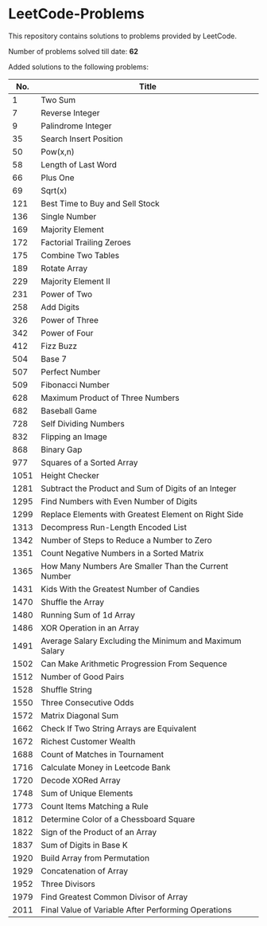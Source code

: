 # LeetCode-Problems
This repository contains solutions to problems provided by LeetCode.


Number of problems solved till date: <b> 62 </b>

Added solutions to the following problems:

| No. | Title |
| ----- | ----- |
| 1 | Two Sum |
| 7 | Reverse Integer |
| 9 | Palindrome Integer |
| 35 | Search Insert Position |
| 50 | Pow(x,n) |
| 58 | Length of Last Word |
| 66 | Plus One |
| 69 | Sqrt(x) |
| 121 | Best Time to Buy and Sell Stock |
| 136 | Single Number |
| 169 | Majority Element |
| 172 | Factorial Trailing Zeroes |
| 175 | Combine Two Tables |
| 189 | Rotate Array |
| 229 | Majority Element II |
| 231 | Power of Two |
| 258 | Add Digits |
| 326 | Power of Three |
| 342 | Power of Four |
| 412 | Fizz Buzz |
| 504 | Base 7 |
| 507 | Perfect Number |
| 509 | Fibonacci Number |
| 628 | Maximum Product of Three Numbers |
| 682 | Baseball Game |
| 728 | Self Dividing Numbers |
| 832 | Flipping an Image |
| 868 | Binary Gap |
| 977 | Squares of a Sorted Array |
| 1051 | Height Checker | 
| 1281 | Subtract the Product and Sum of Digits of an Integer |
| 1295 | Find Numbers with Even Number of Digits | 
| 1299 | Replace Elements with Greatest Element on Right Side |
| 1313 | Decompress Run-Length Encoded List |
| 1342 | Number of Steps to Reduce a Number to Zero |
| 1351 | Count Negative Numbers in a Sorted Matrix |
| 1365 | How Many Numbers Are Smaller Than the Current Number |
| 1431 | Kids With the Greatest Number of Candies |
| 1470 | Shuffle the Array |
| 1480 | Running Sum of 1d Array |
| 1486 | XOR Operation in an Array |
| 1491 | Average Salary Excluding the Minimum and Maximum Salary |
| 1502 | Can Make Arithmetic Progression From Sequence |
| 1512 | Number of Good Pairs |
| 1528 | Shuffle String |
| 1550 | Three Consecutive Odds |
| 1572 | Matrix Diagonal Sum |
| 1662 | Check If Two String Arrays are Equivalent |
| 1672 | Richest Customer Wealth |
| 1688 | Count of Matches in Tournament |
| 1716 | Calculate Money in Leetcode Bank |
| 1720 | Decode XORed Array |
| 1748 | Sum of Unique Elements |
| 1773 | Count Items Matching a Rule |
| 1812 | Determine Color of a Chessboard Square |
| 1822 | Sign of the Product of an Array |
| 1837 | Sum of Digits in Base K |
| 1920 | Build Array from Permutation |
| 1929 | Concatenation of Array |
| 1952 | Three Divisors |
| 1979 | Find Greatest Common Divisor of Array |
| 2011 | Final Value of Variable After Performing Operations |
